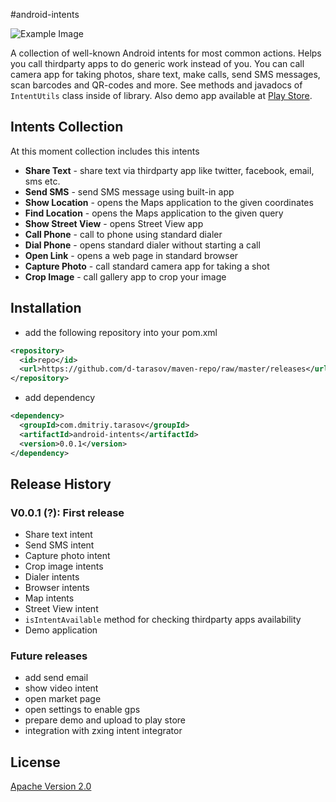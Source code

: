 #android-intents

![Example Image][1]

A collection of well-known Android intents for most common actions. 
Helps you call thirdparty apps to do generic work instead of you. 
You can call camera app for taking photos, share text, make calls, 
send SMS messages, scan barcodes and QR-codes and more. See methods 
and javadocs of `IntentUtils` class inside of library. Also demo app 
available at [Play Store](http://my_demo_app).

## Intents Collection

At this moment collection includes this intents

- **Share Text** - share text via thirdparty app like twitter, facebook, email, sms etc.
- **Send SMS** - send SMS message using built-in app
- **Show Location** - opens the Maps application to the given coordinates
- **Find Location** - opens the Maps application to the given query
- **Show Street View** - opens Street View app
- **Call Phone** - call to phone using standard dialer
- **Dial Phone** - opens standard dialer without starting a call
- **Open Link** - opens a web page in standard browser
- **Capture Photo** - call standard camera app for taking a shot
- **Crop Image** - call gallery app to crop your image

## Installation
- add the following repository into your pom.xml

```xml
<repository>
  <id>repo</id>
  <url>https://github.com/d-tarasov/maven-repo/raw/master/releases</url>
</repository>
```

- add dependency

```xml
<dependency>
  <groupId>com.dmitriy.tarasov</groupId>
  <artifactId>android-intents</artifactId>
  <version>0.0.1</version>
</dependency>
```

## Release History

### V0.0.1 (?): First release
- Share text intent
- Send SMS intent
- Capture photo intent
- Crop image intents
- Dialer intents
- Browser intents
- Map intents
- Street View intent
- `isIntentAvailable` method for checking thirdparty apps availability
- Demo application

### Future releases
- add send email
- show video intent
- open market page
- open settings to enable gps
- prepare demo and upload to play store
- integration with zxing intent integrator

License
-----
[Apache Version 2.0](http://www.apache.org/licenses/LICENSE-2.0.html)




[1]: https://raw.github.com/d-tarasov/android-intents/master/logo.png